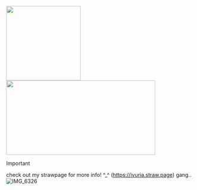 
<img src="https://c.tenor.com/YtZTN4rTeaIAAAAd/tenor.gif)" width="200" height="200" /> <img src="https://c.tenor.com/jkeb9ihwxMEAAAAd/tenor.gif)" width="400" height="200" />

> [!IMPORTANT]
> check out my strawpage for more info! ^_^
> (https://ivuria.straw.page)
> gang..
![IMG_6326](https://github.com/user-attachments/assets/c8958ceb-0ca1-41d0-b8f7-56b70d084920)
